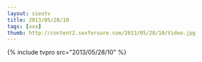 ```yaml
--- 
layout: sieutv
title: 2013/05/28/10
tags: [xxx]
thumb: http://content2.sexforsure.com/2013/05/28/10/Video.jpg
---
```

{% include tvpro src="2013/05/28/10" %} 
